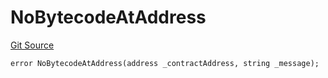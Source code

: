 # NoBytecodeAtAddress
[Git Source](https://github.com/thrackle-io/rules-engine/blob/ea7b4b1d8c8b9c92a6391cd0b67fbb323cf4419d/src/client/token/handler/diamond/HandlerDiamondLib.sol)


```solidity
error NoBytecodeAtAddress(address _contractAddress, string _message);
```

